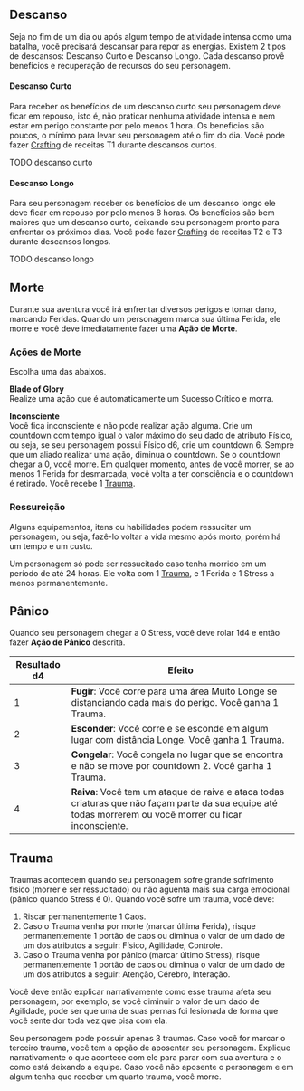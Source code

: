 ## Descanso

Seja no fim de um dia ou após algum tempo de atividade intensa como uma batalha, você precisará descansar para repor as energias. Existem 2 tipos de descansos: Descanso Curto e Descanso Longo. Cada descanso provê benefícios e recuperação de recursos do seu personagem.

#### Descanso Curto

Para receber os benefícios de um descanso curto seu personagem deve ficar em repouso, isto é, não praticar nenhuma atividade intensa e nem estar em perigo constante por pelo menos 1 hora. Os benefícios são poucos, o mínimo para levar seu personagem até o fim do dia. Você pode fazer [Crafting](./crafting.md) de receitas T1 durante descansos curtos.

TODO descanso curto

#### Descanso Longo

Para seu personagem receber os benefícios de um descanso longo ele deve ficar em repouso por pelo menos 8 horas. Os benefícios são bem maiores que um descanso curto, deixando seu personagem pronto para enfrentar os próximos dias. Você pode fazer [Crafting](./crafting.md) de receitas T2 e T3 durante descansos longos.

TODO descanso longo

## Morte

Durante sua aventura você irá enfrentar diversos perigos e tomar dano, marcando Feridas. Quando um personagem marca sua última Ferida, ele morre e você deve imediatamente fazer uma **Ação de Morte**.

### Ações de Morte

Escolha uma das abaixos.

**Blade of Glory**  
Realize uma ação que é automaticamente um Sucesso Crítico e morra.

**Inconsciente**  
Você fica inconsciente e não pode realizar ação alguma. Crie um countdown com tempo igual o valor máximo do seu dado de atributo Físico, ou seja, se seu personagem possui Físico d6, crie um countdown 6. Sempre que um aliado realizar uma ação, diminua o countdown. Se o countdown chegar a 0, você morre. Em qualquer momento, antes de você morrer, se ao menos 1 Ferida for desmarcada, você volta a ter consciência e o countdown é retirado. Você recebe 1 [Trauma](#trauma).

### Ressureição

Alguns equipamentos, itens ou habilidades podem ressucitar um personagem, ou seja, fazê-lo voltar a vida mesmo após morto, porém há um tempo e um custo.

<!-- Um personagem pode ser ressucitado em até uma quantidade de minutos igual ao valor máximo do seu dado de atributo físico, ou seja, se seu personagem possui Físico d6, crie um countdown 6 minutos. -->

Um personagem só pode ser ressucitado caso tenha morrido em um período de até 24 horas. Ele volta com 1 [Trauma](#trauma), e 1 Ferida e 1 Stress a menos permanentemente.

## Pânico

Quando seu personagem chegar a 0 Stress, você deve rolar 1d4 e então fazer **Ação de Pânico** descrita.

| Resultado d4 | Efeito                                                                                                                                                |
| ------------ | ----------------------------------------------------------------------------------------------------------------------------------------------------- |
| 1            | **Fugir**: Você corre para uma área Muito Longe se distanciando cada mais do perigo. Você ganha 1 Trauma.                                                 |
| 2            | **Esconder**: Você corre e se esconde em algum lugar com distância Longe. Você ganha 1 Trauma.                                                            |
| 3            | **Congelar**: Você congela no lugar que se encontra e não se move por countdown 2. Você ganha 1 Trauma.                                                   |
| 4            | **Raiva**: Você tem um ataque de raiva e ataca todas criaturas que não façam parte da sua equipe até todas morrerem ou você morrer ou ficar inconsciente. |

## Trauma

Traumas acontecem quando seu personagem sofre grande sofrimento físico (morrer e ser ressucitado) ou não aguenta mais sua carga emocional (pânico quando Stress é 0). Quando você sofre um trauma, você deve:

1. Riscar permanentemente 1 Caos.
2. Caso o Trauma venha por morte (marcar última Ferida), risque permanentemente 1 portão de caos ou diminua o valor de um dado de um dos atributos a seguir: Físico, Agilidade, Controle.
3. Caso o Trauma venha por pânico (marcar último Stress), risque permanentemente 1 portão de caos ou diminua o valor de um dado de um dos atributos a seguir: Atenção, Cérebro, Interação.

Você deve então explicar narrativamente como esse trauma afeta seu personagem, por exemplo, se você diminuir o valor de um dado de Agilidade, pode ser que uma de suas pernas foi lesionada de forma que você sente dor toda vez que pisa com ela.

Seu personagem pode possuir apenas 3 traumas. Caso você for marcar o terceiro trauma, você tem a opção de aposentar seu personagem. Explique narrativamente o que acontece com ele para parar com sua aventura e o como está deixando a equipe. Caso você não aposente o personagem e em algum tenha que receber um quarto trauma, você morre.
